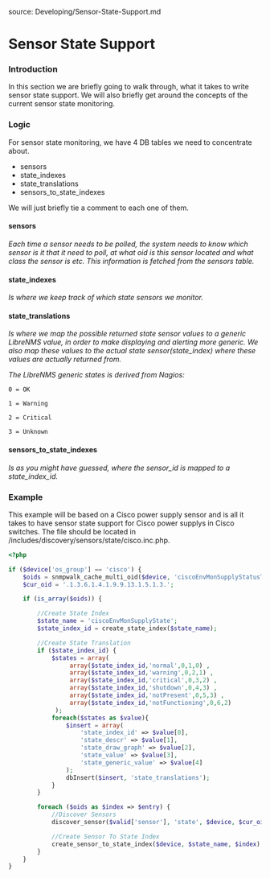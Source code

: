 source: Developing/Sensor-State-Support.md
# Sensor State Support

### Introduction

In this section we are briefly going to walk through, what it takes to write sensor state support.
We will also briefly get around the concepts of the current sensor state monitoring.

### Logic

For sensor state monitoring, we have 4 DB tables we need to concentrate about.
- sensors
- state_indexes
- state_translations
- sensors_to_state_indexes

We will just briefly tie a comment to each one of them.

#### sensors

*Each time a sensor needs to be polled, the system needs to know which sensor is it that it need to poll, at what oid is this sensor located and what class the sensor is etc.
This information is fetched from the sensors table.*

#### state_indexes

*Is where we keep track of which state sensors we monitor.*

#### state_translations

*Is where we map the possible returned state sensor values to a generic LibreNMS value, in order to make displaying and alerting more generic.
We also map these values to the actual state sensor(state_index) where these values are actually returned from.*


*The LibreNMS generic states is derived from Nagios:*

```
0 = OK

1 = Warning

2 = Critical

3 = Unknown
```

#### sensors_to_state_indexes

*Is as you might have guessed, where the sensor_id is mapped to a state_index_id.*

### Example
This example will be based on a Cisco power supply sensor and is all it takes to have sensor state support for Cisco power supplys in Cisco switches.
The file should be located in /includes/discovery/sensors/state/cisco.inc.php.

```php
<?php

if ($device['os_group'] == 'cisco') {
    $oids = snmpwalk_cache_multi_oid($device, 'ciscoEnvMonSupplyStatusTable', array(), 'CISCO-ENVMON-MIB');
    $cur_oid = '.1.3.6.1.4.1.9.9.13.1.5.1.3.';

    if (is_array($oids)) {

        //Create State Index
        $state_name = 'ciscoEnvMonSupplyState';
        $state_index_id = create_state_index($state_name);

        //Create State Translation
        if ($state_index_id) {
            $states = array(
                 array($state_index_id,'normal',0,1,0) ,
                 array($state_index_id,'warning',0,2,1) ,
                 array($state_index_id,'critical',0,3,2) ,
                 array($state_index_id,'shutdown',0,4,3) ,
                 array($state_index_id,'notPresent',0,5,3) ,
                 array($state_index_id,'notFunctioning',0,6,2)
             );
            foreach($states as $value){ 
                $insert = array(
                    'state_index_id' => $value[0],
                    'state_descr' => $value[1],
                    'state_draw_graph' => $value[2],
                    'state_value' => $value[3],
                    'state_generic_value' => $value[4]
                );
                dbInsert($insert, 'state_translations');
            }
        }

        foreach ($oids as $index => $entry) {
            //Discover Sensors
            discover_sensor($valid['sensor'], 'state', $device, $cur_oid.$index, $index, $state_name, $entry['ciscoEnvMonSupplyStatusDescr'], '1', '1', null, null, null, null, $entry['ciscoEnvMonSupplyState'], 'snmp', $index);

            //Create Sensor To State Index
            create_sensor_to_state_index($device, $state_name, $index);
        }
    }
}
```
